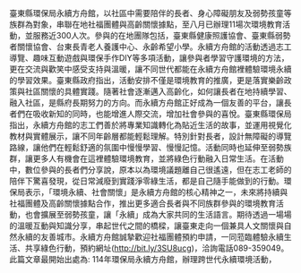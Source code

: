 臺東縣環保局永續方舟館，以社區中需要陪伴的長者、身心障礙朋友及弱勢孩童等族群為對象，串聯在地社福團體與高齡關懷據點，至八月已辦理11場次環境教育活動，並服務近300人次。參與的在地團隊包括，臺東縣健康照護協會、臺東縣弱勢者關懷協會、台東長青老人養護中心、永齡希望小學。永續方舟館的活動透過志工導覽、趣味互動遊戲與環保手作DIY等多項活動，讓參與者學習守護環境的方法，更在交流與歡笑中感受支持與溫暖，讓不同世代都能在永續方舟館裡體驗環境永續的學習效果。臺東縣政府指出，活動安排不僅是環境教育的推廣，更是落實樂齡政策與社區關懷的具體實踐。隨著社會逐漸邁入高齡化，如何讓長者在地持續學習、融入社區，是縣府長期努力的方向。而永續方舟館正好成為一個友善的平台，讓長者們在吸收新知的同時，也能增進人際交流，增加社會參與的喜悅。臺東縣環保局指出，永續方舟館的志工們善於將專業知識轉化為貼近生活的故事，並運用視覺化教材與實體展示，讓不同年齡層都能輕鬆理解。特別針對長者，設計無障礙的導覽路線，讓他們在輕鬆舒適的氛圍中慢慢學習、慢慢記憶。活動同時也延伸至弱勢族群，讓更多人有機會在這裡體驗環境教育，並將綠色行動融入日常生活。在活動中，數位參與的長者們分享說，原本以為環境議題離自己很遙遠，但在志工老師的陪伴下驚喜發現，從日常減廢到實踐淨零綠生活，都是自己隨手能做到的行動。環保局表示，「環境永續、社會關懷」是永續方舟館的核心精神之一，未來將持續與社福團體及高齡關懷據點合作，推出更多適合長者與不同族群參與的環境教育活動，也會擴展至弱勢孩童，讓「永續」成為大家共同的生活語言。期待透過一場場的溫暖互動與知識分享，串起世代之間的橋樑，讓臺東走向一個兼具人文關懷與自然永續的友善城市。永續方舟館誠摯歡迎社福團體預約申請，一同蒞臨體驗永續生活、共享綠色行動，預約網址(http://bit.ly/3SU8ucg)，洽詢電話089-359049。此篇文章最開始出處為: 114年環保局永續方舟館，辦理跨世代永續環境活動，